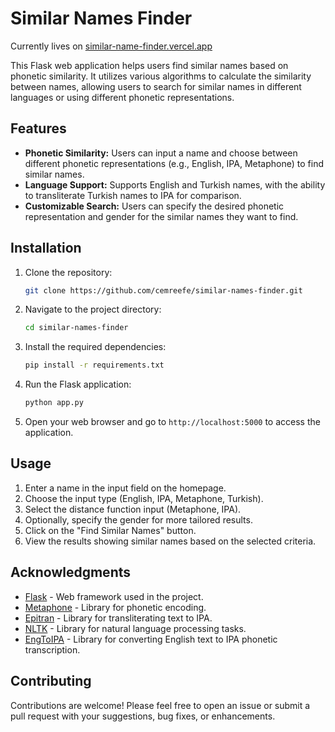# Similar Names Finder

Currently lives on [similar-name-finder.vercel.app](https://similar-name-finder.vercel.app/)

This Flask web application helps users find similar names based on phonetic similarity. It utilizes various algorithms to calculate the similarity between names, allowing users to search for similar names in different languages or using different phonetic representations.

## Features

- **Phonetic Similarity:** Users can input a name and choose between different phonetic representations (e.g., English, IPA, Metaphone) to find similar names.
- **Language Support:** Supports English and Turkish names, with the ability to transliterate Turkish names to IPA for comparison.
- **Customizable Search:** Users can specify the desired phonetic representation and gender for the similar names they want to find.

## Installation

1. Clone the repository:

   ```bash
   git clone https://github.com/cemreefe/similar-names-finder.git
   ```

2. Navigate to the project directory:

   ```bash
   cd similar-names-finder
   ```

3. Install the required dependencies:

   ```bash
   pip install -r requirements.txt
   ```

4. Run the Flask application:

   ```bash
   python app.py
   ```

5. Open your web browser and go to `http://localhost:5000` to access the application.

## Usage

1. Enter a name in the input field on the homepage.
2. Choose the input type (English, IPA, Metaphone, Turkish).
3. Select the distance function input (Metaphone, IPA).
4. Optionally, specify the gender for more tailored results.
5. Click on the "Find Similar Names" button.
6. View the results showing similar names based on the selected criteria.

## Acknowledgments

- [Flask](https://flask.palletsprojects.com/) - Web framework used in the project.
- [Metaphone](https://pypi.org/project/Metaphone/) - Library for phonetic encoding.
- [Epitran](https://pypi.org/project/epitran/) - Library for transliterating text to IPA.
- [NLTK](https://www.nltk.org/) - Library for natural language processing tasks.
- [EngToIPA](https://github.com/mphilli/eng_to_ipa) - Library for converting English text to IPA phonetic transcription.

## Contributing

Contributions are welcome! Please feel free to open an issue or submit a pull request with your suggestions, bug fixes, or enhancements.
